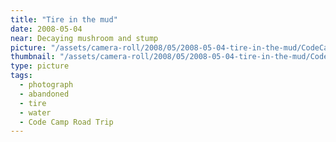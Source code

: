 ```yaml
---
title: "Tire in the mud"
date: 2008-05-04
near: Decaying mushroom and stump
picture: "/assets/camera-roll/2008/05/2008-05-04-tire-in-the-mud/CodeCamp37_Tire.jpg"
thumbnail: "/assets/camera-roll/2008/05/2008-05-04-tire-in-the-mud/CodeCamp37_Tire-thumbnail.jpg"
type: picture
tags:
  - photograph
  - abandoned
  - tire
  - water
  - Code Camp Road Trip
---
```


